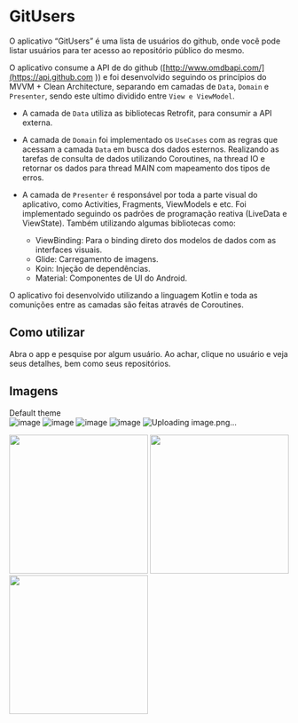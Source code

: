 # GitUsers

O aplicativo “GitUsers” é uma lista de usuários do github, onde você pode listar usuários para ter acesso ao repositório público do mesmo.

O aplicativo consume a API de do github ([http://www.omdbapi.com/](https://api.github.com )) e foi desenvolvido seguindo os princípios do MVVM + Clean Architecture, separando em camadas de `Data`, `Domain` e `Presenter`, sendo este ultimo dividido entre `View e ViewModel`.

- A camada de `Data` utiliza as bibliotecas Retrofit, para consumir a API externa.

- A camada de `Domain` foi implementado os `UseCases` com as regras que acessam a camada `Data` em busca dos dados esternos. Realizando as tarefas de consulta de dados utilizando Coroutines, na thread IO e retornar os dados para thread MAIN com mapeamento dos tipos de erros.

- A camada de `Presenter` é responsável por toda a parte visual do aplicativo, como Activities, Fragments, ViewModels e etc. Foi implementado seguindo os padrões de programação reativa (LiveData e ViewState).
Também utilizando algumas bibliotecas como:
  - ViewBinding: Para o binding direto dos modelos de dados com as interfaces visuais.
  - Glide: Carregamento de imagens.
  - Koin: Injeção de dependências.
  - Material: Componentes de UI do Android.
  
O aplicativo foi desenvolvido utilizando a linguagem Kotlin e toda as comunições entre as camadas são feitas através de Coroutines.


## Como utilizar
Abra o app e pesquise por algum usuário. Ao achar, clique no usuário e veja seus detalhes, bem como seus repositórios.

## Imagens

Default theme <br>
![image](https://github.com/marllons/GitUsers/assets/30272949/9b5eec85-8098-4633-9430-22025cab4d72)
![image](https://github.com/marllons/GitUsers/assets/30272949/e74ff425-7901-4171-8f51-35e13c1e8ce1)
![image](https://github.com/marllons/GitUsers/assets/30272949/02e9c332-1063-4953-a9aa-8e17e8f392ab)
![image](https://github.com/marllons/GitUsers/assets/30272949/6ae5a743-b1e6-4c67-b63f-51282db9ee6e)
![Uploading image.png…]()





<img src="(https://github.com/marllons/GitUsers/assets/30272949/9b5eec85-8098-4633-9430-22025cab4d72" width="250">
<img src="images/02.png" width="250">
<img src="images/03.png" width="250">
